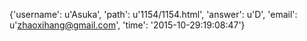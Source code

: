 {'username': u'Asuka', 'path': u'1154/1154.html', 'answer': u'D', 'email': u'zhaoxihang@gmail.com', 'time': '2015-10-29:19:08:47'}